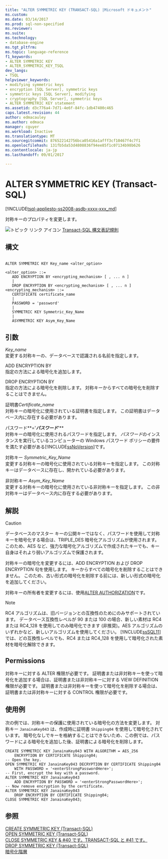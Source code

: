 ```yaml
---
title: "ALTER SYMMETRIC KEY (TRANSACT-SQL) |Microsoft ドキュメント"
ms.custom: 
ms.date: 03/14/2017
ms.prod: sql-non-specified
ms.reviewer: 
ms.suite: 
ms.technology:
- database-engine
ms.tgt_pltfrm: 
ms.topic: language-reference
f1_keywords:
- ALTER SYMMETRIC KEY
- ALTER_SYMMETRIC_KEY_TSQL
dev_langs:
- TSQL
helpviewer_keywords:
- modifying symmetric keys
- encryption [SQL Server], symmetric keys
- symmetric keys [SQL Server], modifying
- cryptography [SQL Server], symmetric keys
- ALTER SYMMETRIC KEY statement
ms.assetid: d3c776a4-7d71-4e6f-84fc-1db47400c465
caps.latest.revision: 44
author: edmacauley
ms.author: edmaca
manager: cguyer
ms.workload: Inactive
ms.translationtype: MT
ms.sourcegitcommit: 876522142756bca05416a1afff3cf10467f4c7f1
ms.openlocfilehash: 131fb5da53d4808836f94ee85f1c07134b98b626
ms.contentlocale: ja-jp
ms.lasthandoff: 09/01/2017

---
```

# <a name="alter-symmetric-key-transact-sql"></a>ALTER SYMMETRIC KEY (Transact-SQL)
[!INCLUDE[tsql-appliesto-ss2008-asdb-xxxx-xxx_md](../../includes/tsql-appliesto-ss2008-asdb-xxxx-xxx-md.md)]

  対称キーのプロパティを変更します。  
  
 ![トピック リンク アイコン](../../database-engine/configure-windows/media/topic-link.gif "トピック リンク アイコン") [Transact-SQL 構文表記規則](../../t-sql/language-elements/transact-sql-syntax-conventions-transact-sql.md)  
  
## <a name="syntax"></a>構文  
  
```  
  
ALTER SYMMETRIC KEY Key_name <alter_option>  
  
<alter_option> ::=  
   ADD ENCRYPTION BY <encrypting_mechanism> [ , ... n ]  
   |   
   DROP ENCRYPTION BY <encrypting_mechanism> [ , ... n ]  
<encrypting_mechanism> ::=  
   CERTIFICATE certificate_name  
   |  
   PASSWORD = 'password'  
   |  
   SYMMETRIC KEY Symmetric_Key_Name  
   |  
   ASYMMETRIC KEY Asym_Key_Name  
```  
  
## <a name="arguments"></a>引数  
 *Key_name*  
 変更する対称キーの、データベースで認識される名前を指定します。  
  
 ADD ENCRYPTION BY   
 指定の方法による暗号化を追加します。  
  
 DROP ENCRYPTION BY  
 指定の方法による暗号化を削除します。 対称キーからすべての暗号化を削除することはできません。  
  
 証明書*Certificate_name*  
 対称キーの暗号化に使用されている証明書を指定します。 この証明書はデータベース内に存在する必要があります。  
  
 パスワード**='***パスワード***'**  
 対称キーの暗号化に使用されるパスワードを指定します。 *パスワード*のインスタンスを実行しているコンピューターの Windows パスワード ポリシーの要件を満たす必要がある[!INCLUDE[ssNoVersion](../../includes/ssnoversion-md.md)]です。  
  
 対称キー *Symmetric_Key_Name*  
 変更する対称キーの暗号化に使用されている対称キーを指定します。 この対称キーはデータベースに存在し、開かれている必要があります。  
  
 非対称キー *Asym_Key_Name*  
 変更する対称キーの暗号化に使用されている非対称キーを指定します。 この非対称キーはデータベース内に存在する必要があります。  
  
## <a name="remarks"></a>解説  
  
> [!CAUTION]  
>  データベースのマスター キーの公開キーではなく、パスワードを使用して対称キーを暗号化する場合は、TRIPLE_DES 暗号化アルゴリズムが使用されます。 このため、AES など、強力な暗号化アルゴリズムで作成されたキーでも、キー自身はそれより弱いアルゴリズムで保護されます。  
  
 対称キーの暗号化を変更するには、ADD ENCRYPTION および DROP ENCRYPTION 句を使用します。 キーからすべての暗号化を削除することはできません。 このため、古い形式の暗号化を削除する前には、新しい形式の暗号化を追加してください。  
  
 対称キーの所有者を変更するには、使用[ALTER AUTHORIZATION](../../t-sql/statements/alter-authorization-transact-sql.md)です。  
  
> [!NOTE]  
>  RC4 アルゴリズムは、旧バージョンとの互換性のためにのみサポートされています。 データベース互換性レベルが 90 または 100 の場合、新しい素材は RC4 または RC4_128 を使用してのみ暗号化できます  (非推奨)。AES アルゴリズムのいずれかなど、新しいアルゴリズムを使用してください。 [!INCLUDE[ssSQL11](../../includes/sssql11-md.md)] では、どの互換性レベルでも、RC4 または RC4_128 を使用して暗号化された素材を暗号化解除できます。  
  
## <a name="permissions"></a>Permissions  
 対称キーに対する ALTER 権限が必要です。 証明書または非対称キーを使って暗号化を追加する場合は、証明書または非対称キーに対する VIEW DEFINITION 権限が必要です。 証明書または非対称キーを使って暗号化を削除する場合は、証明書または非対称キーに対する CONTROL 権限が必要です。  
  
## <a name="examples"></a>使用例  
 次の例では、対称キーの保護に使用されている暗号化の方法を変更します。 対称キー `JanainaKey043` は、作成時に証明書 `Shipping04` を使用して暗号化されています。 暗号化なしでキーを格納することはできないため、この例では、パスワードによる暗号化を追加した後、証明書による暗号化を削除します。  
  
```  
CREATE SYMMETRIC KEY JanainaKey043 WITH ALGORITHM = AES_256   
    ENCRYPTION BY CERTIFICATE Shipping04;  
-- Open the key.   
OPEN SYMMETRIC KEY JanainaKey043 DECRYPTION BY CERTIFICATE Shipping04  
    WITH PASSWORD = '<enterStrongPasswordHere>';   
-- First, encrypt the key with a password.  
ALTER SYMMETRIC KEY JanainaKey043   
    ADD ENCRYPTION BY PASSWORD = '<enterStrongPasswordHere>';  
-- Now remove encryption by the certificate.  
ALTER SYMMETRIC KEY JanainaKey043   
    DROP ENCRYPTION BY CERTIFICATE Shipping04;  
CLOSE SYMMETRIC KEY JanainaKey043;  
```  
  
## <a name="see-also"></a>参照  
 [CREATE SYMMETRIC KEY &#40;Transact-SQL&#41;](../../t-sql/statements/create-symmetric-key-transact-sql.md)   
 [OPEN SYMMETRIC KEY &#40;Transact-SQL&#41;](../../t-sql/statements/open-symmetric-key-transact-sql.md)   
 [CLOSE SYMMETRIC KEY & #40 です。TRANSACT-SQL と #41 です。](../../t-sql/statements/close-symmetric-key-transact-sql.md)   
 [DROP SYMMETRIC KEY &#40;Transact-SQL&#41;](../../t-sql/statements/drop-symmetric-key-transact-sql.md)   
 [暗号化階層](../../relational-databases/security/encryption/encryption-hierarchy.md)  
  
  

